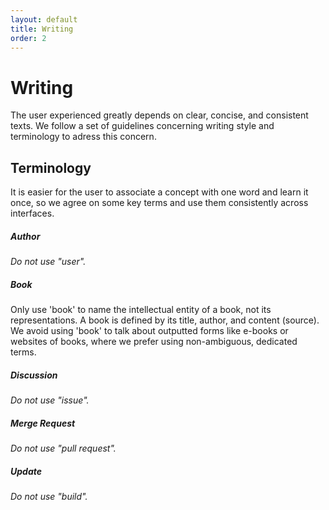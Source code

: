 ```yaml
---
layout: default
title: Writing
order: 2
---
```


# Writing

The user experienced greatly depends on clear, concise, and consistent texts. We follow a set of guidelines concerning writing style and terminology to adress this concern.

## Terminology

It is easier for the user to associate a concept with one word and learn it once, so we agree on some key terms and use them consistently across interfaces.


##### Author
_Do not use "user"._

##### Book

Only use 'book' to name the intellectual entity of a book, not its representations. A book is defined by its title, author, and content (source). We avoid using 'book' to talk about outputted forms like e-books or websites of books, where we prefer using non-ambiguous, dedicated terms.

##### Discussion
_Do not use "issue"._

##### Merge Request
_Do not use "pull request"._

##### Update
_Do not use "build"._
